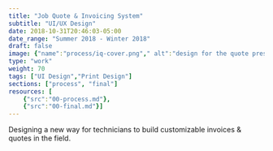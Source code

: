 ```yaml
---
title: "Job Quote & Invoicing System"
subtitle: "UI/UX Design"
date: 2018-10-31T20:46:03-05:00
date_range: "Summer 2018 - Winter 2018"
draft: false
image: {"name":"process/iq-cover.png"," alt":"design for the quote presentation process"}
type: "work"
weight: 70
tags: ["UI Design","Print Design"]
sections: ["process", "final"]
resources: [
    {"src":"00-process.md"},
    {"src":"00-final.md"}]
---
```

Designing a new way for technicians to build customizable invoices & quotes in the field.
